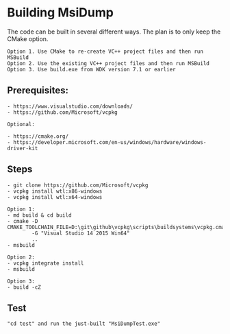 # Building MsiDump

The code can be built in several different ways. The plan is to only keep the CMake option.

    Option 1. Use CMake to re-create VC++ project files and then run MSBuild
    Option 2. Use the existing VC++ project files and then run MSBuild
    Option 3. Use build.exe from WDK version 7.1 or earlier

## Prerequisites:

    - https://www.visualstudio.com/downloads/
    - https://github.com/Microsoft/vcpkg

    Optional:

    - https://cmake.org/
    - https://developer.microsoft.com/en-us/windows/hardware/windows-driver-kit

## Steps

    - git clone https://github.com/Microsoft/vcpkg
    - vcpkg install wtl:x86-windows
    - vcpkg install wtl:x64-windows

    Option 1:
    - md build & cd build
    - cmake -D CMAKE_TOOLCHAIN_FILE=D:\git\github\vcpkg\scripts\buildsystems\vcpkg.cmake
            -G "Visual Studio 14 2015 Win64"
            ..
    - msbuild

    Option 2:
    - vcpkg integrate install
    - msbuild

    Option 3:
    - build -cZ

## Test

    "cd test" and run the just-built "MsiDumpTest.exe"
